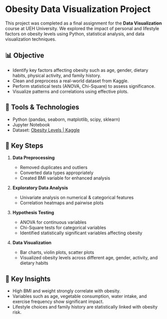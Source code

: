 # Obesity Data Visualization Project

This project was completed as a final assignment for the **Data Visualization** course at UEH University. We explored the impact of personal and lifestyle factors on obesity levels using Python, statistical analysis, and data visualization techniques.

## 📊 Objective

- Identify key factors affecting obesity such as age, gender, dietary habits, physical activity, and family history.
- Clean and preprocess a real-world dataset from Kaggle.
- Perform statistical tests (ANOVA, Chi-Square) to assess significance.
- Visualize patterns and correlations using effective plots.

## 🧰 Tools & Technologies

- Python (pandas, seaborn, matplotlib, scipy, sklearn)
- Jupyter Notebook
- Dataset: [Obesity Levels | Kaggle](https://www.kaggle.com/datasets/fatemehmehrparvar/obesity-levels)

## 🧩 Key Steps

1. **Data Preprocessing**
   - Removed duplicates and outliers
   - Converted data types appropriately
   - Created BMI variable for enhanced analysis

2. **Exploratory Data Analysis**
   - Univariate analysis on numerical & categorical features
   - Correlation heatmaps and pairwise plots

3. **Hypothesis Testing**
   - ANOVA for continuous variables
   - Chi-Square tests for categorical variables
   - Identified statistically significant variables affecting obesity

4. **Data Visualization**
   - Bar charts, violin plots, scatter plots
   - Visualized obesity levels across different age, gender, activity, and dietary habits

## 📌 Key Insights

- High BMI and weight strongly correlate with obesity.
- Variables such as age, vegetable consumption, water intake, and exercise frequency show significant impact.
- Lifestyle choices and family history are statistically linked with obesity risk.
